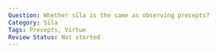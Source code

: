 ```yaml
---
Question: Whether sīla is the same as observing precepts?
Category: Sīla
Tags: Precepts, Virtue
Review Status: Not started
---
```

